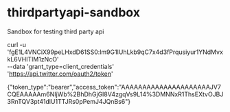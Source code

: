 # thirdpartyapi-sandbox
Sandbox for testing third party api



curl -u 'fgE1L4VNCiX99peLHxdD61SS0:lm9G1IUhLkb9qC7x4d3fPrqusiyur1YNdMvxkL6VHITlM1zNcO' \
  --data 'grant_type=client_credentials' \
  'https://api.twitter.com/oauth2/token'



  {"token_type":"bearer","access_token":"AAAAAAAAAAAAAAAAAAAAAJV7CQEAAAAAm6NIjWb%2BhDhGjGl8V4zgqVs9L14%3DMNNxR1ThsEXtvOJBJ3RnTQV3pt41dlU1TTJRs0pPemJ4JQnBs6"}